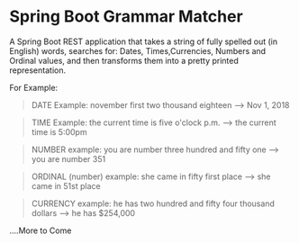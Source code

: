 Spring Boot Grammar Matcher
===============================
A Spring Boot REST application that takes a string of fully spelled out (in English) words, searches for: Dates,
Times,Currencies, Numbers and Ordinal values, and then transforms them into a pretty printed representation.

For Example:

> DATE Example: november first two thousand eighteen --> Nov 1, 2018

> TIME Example: the current time is five o'clock p.m.  --> the current time is 5:00pm

> NUMBER example: you are number three hundred and fifty one --> you are number 351

> ORDINAL (number) example: she came in fifty first place --> she came in 51st place

> CURRENCY example: he has two hundred and fifty four thousand dollars --> he has $254,000

....More to Come